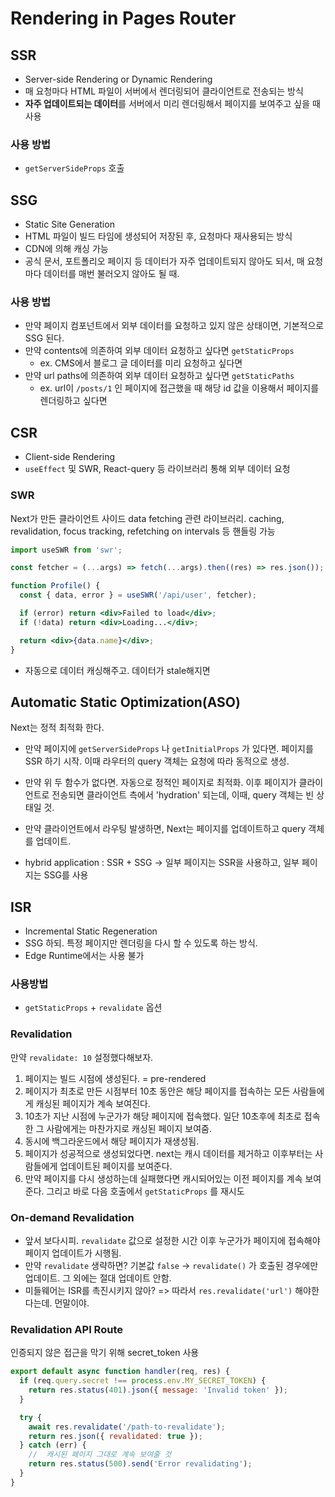 # Rendering in Pages Router

## SSR

- Server-side Rendering or Dynamic Rendering
- 매 요청마다 HTML 파일이 서버에서 렌더링되어 클라이언트로 전송되는 방식
- **자주 업데이트되는 데이터**를 서버에서 미리 렌더링해서 페이지를 보여주고 싶을 때 사용

### 사용 방법

- `getServerSideProps` 호출

## SSG

- Static Site Generation
- HTML 파일이 빌드 타임에 생성되어 저장된 후, 요청마다 재사용되는 방식
- CDN에 의해 캐싱 가능
- 공식 문서, 포트폴리오 페이지 등 데이터가 자주 업데이트되지 않아도 되서, 매 요청마다 데이터를 매번 불러오지 않아도 될 때.

### 사용 방법

- 만약 페이지 컴포넌트에서 외부 데이터를 요청하고 있지 않은 상태이면, 기본적으로 SSG 된다.
- 만약 contents에 의존하여 외부 데이터 요청하고 싶다면 `getStaticProps`
  - ex. CMS에서 블로그 글 데이터를 미리 요청하고 싶다면
- 만약 url paths에 의존하여 외부 데이터 요청하고 싶다면 `getStaticPaths`
  - ex. url이 `/posts/1` 인 페이지에 접근했을 때 해당 id 값을 이용해서 페이지를 렌더링하고 싶다면

## CSR

- Client-side Rendering
- `useEffect` 및 SWR, React-query 등 라이브러리 통해 외부 데이터 요청

### SWR

Next가 만든 클라이언트 사이드 data fetching 관련 라이브러리. caching, revalidation, focus tracking, refetching on intervals 등 핸들링 가능

```jsx
import useSWR from 'swr';

const fetcher = (...args) => fetch(...args).then((res) => res.json());

function Profile() {
  const { data, error } = useSWR('/api/user', fetcher);

  if (error) return <div>Failed to load</div>;
  if (!data) return <div>Loading...</div>;

  return <div>{data.name}</div>;
}
```

- 자동으로 데이터 캐싱해주고. 데이터가 stale해지면

## Automatic Static Optimization(ASO)

Next는 정적 최적화 한다.

- 만약 페이지에 `getServerSideProps` 나 `getInitialProps` 가 있다면. 페이지를 SSR 하기 시작. 이때 라우터의 query 객체는 요청에 따라 동적으로 생성.
- 만약 위 두 함수가 없다면. 자동으로 정적인 페이지로 최적화. 이후 페이지가 클라이언트로 전송되면 클라이언트 측에서 'hydration' 되는데, 이때, query 객체는 빈 상태일 것.
- 만약 클라이언트에서 라우팅 발생하면, Next는 페이지를 업데이트하고 query 객체를 업데이트.

- hybrid application : SSR + SSG -> 일부 페이지는 SSR을 사용하고, 일부 페이지는 SSG를 사용

## ISR

- Incremental Static Regeneration
- SSG 하되. 특정 페이지만 렌더링을 다시 할 수 있도록 하는 방식.
- Edge Runtime에서는 사용 불가

### 사용방법

- `getStaticProps` + `revalidate` 옵션

### Revalidation

만약 `revalidate: 10` 설정했다해보자.

1. 페이지는 빌드 시점에 생성된다. = pre-rendered
2. 페이지가 최초로 만든 시점부터 10초 동안은 해당 페이지를 접속하는 모든 사람들에게 캐싱된 페이지가 계속 보여진다.
3. 10초가 지난 시점에 누군가가 해당 페이지에 접속했다. 일단 10초후에 최초로 접속한 그 사람에게는 마찬가지로 캐싱된 페이지 보여줌.
4. 동시에 백그라운드에서 해당 페이지가 재생성됨.
5. 페이지가 성공적으로 생성되었다면. next는 캐시 데이터를 제거하고 이후부터는 사람들에게 업데이트된 페이지를 보여준다.
6. 만약 페이지를 다시 생성하는데 실패했다면 캐시되어있는 이전 페이지를 계속 보여준다. 그리고 바로 다음 호출에서 `getStaticProps` 를 재시도

### On-demand Revalidation

- 앞서 보다시피. `revalidate` 값으로 설정한 시간 이후 누군가가 페이지에 접속해야 페이지 업데이트가 시행됨.
- 만약 `revalidate` 생략하면? 기본값 `false` -> `revalidate()` 가 호출된 경우에만 업데이트. 그 외에는 절대 업데이트 안함.
- 미들웨어는 ISR를 촉진시키지 않아? => 따라서 `res.revalidate('url')` 해야한다는데. 먼말이야.

### Revalidation API Route

인증되지 않은 접근을 막기 위해 secret_token 사용

```js
export default async function handler(req, res) {
  if (req.query.secret !== process.env.MY_SECRET_TOKEN) {
    return res.status(401).json({ message: 'Invalid token' });
  }

  try {
    await res.revalidate('/path-to-revalidate');
    return res.json({ revalidated: true });
  } catch (err) {
    //  캐시된 페이지 그대로 계속 보여줄 것
    return res.status(500).send('Error revalidating');
  }
}
```
